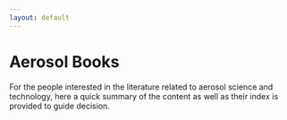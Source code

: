 ```yaml
---
layout: default
---
```


# Aerosol Books

For the people interested in the literature related to aerosol science and technology, here a quick summary of the content as well as their index is provided to guide decision.


